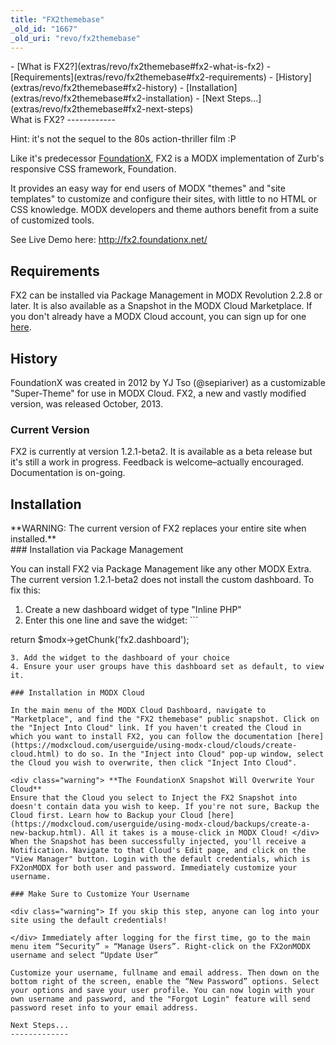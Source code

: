 ```yaml
---
title: "FX2themebase"
_old_id: "1667"
_old_uri: "revo/fx2themebase"
---
```


<div>- [What is FX2?](extras/revo/fx2themebase#fx2-what-is-fx2)
- [Requirements](extras/revo/fx2themebase#fx2-requirements)
- [History](extras/revo/fx2themebase#fx2-history)
- [Installation](extras/revo/fx2themebase#fx2-installation)
- [Next Steps...](extras/revo/fx2themebase#fx2-next-steps)
 
</div>What is FX2?
------------

 Hint: it's not the sequel to the 80s action-thriller film :P

 Like it's predecessor [FoundationX](extras/revo/foundationx), FX2 is a MODX implementation of Zurb's responsive CSS framework, Foundation.

 It provides an easy way for end users of MODX "themes" and "site templates" to customize and configure their sites, with little to no HTML or CSS knowledge. MODX developers and theme authors benefit from a suite of customized tools.

 See Live Demo here: <http://fx2.foundationx.net/>

Requirements
------------

 FX2 can be installed via Package Management in MODX Revolution 2.2.8 or later. It is also available as a Snapshot in the MODX Cloud Marketplace. If you don't already have a MODX Cloud account, you can sign up for one [here](https://modxcloud.com/signup/?ref=foundationx).

History
-------

 FoundationX was created in 2012 by YJ Tso (@sepiariver) as a customizable "Super-Theme" for use in MODX Cloud. FX2, a new and vastly modified version, was released October, 2013.

### Current Version

 FX2 is currently at version 1.2.1-beta2. It is available as a beta release but it's still a work in progress. Feedback is welcome–actually encouraged. Documentation is on-going.

Installation
------------

<div class="warning"> **WARNING: The current version of FX2 replaces your entire site when installed.**

 </div>### Installation via Package Management

 You can install FX2 via Package Management like any other MODX Extra. The current version 1.2.1-beta2 does not install the custom dashboard. To fix this:

1. Create a new dashboard widget of type "Inline PHP"
2. Enter this one line and save the widget: ```
  
  return $modx->getChunk('fx2.dashboard');
  	
  ```
3. Add the widget to the dashboard of your choice
4. Ensure your user groups have this dashboard set as default, to view it.

### Installation in MODX Cloud

 In the main menu of the MODX Cloud Dashboard, navigate to "Marketplace", and find the "FX2 themebase" public snapshot. Click on the "Inject Into Cloud" link. If you haven't created the Cloud in which you want to install FX2, you can follow the documentation [here](https://modxcloud.com/userguide/using-modx-cloud/clouds/create-cloud.html) to do so. In the "Inject into Cloud" pop-up window, select the Cloud you wish to overwrite, then click "Inject Into Cloud".

<div class="warning"> **The FoundationX Snapshot Will Overwrite Your Cloud**  
 Ensure that the Cloud you select to Inject the FX2 Snapshot into doesn't contain data you wish to keep. If you're not sure, Backup the Cloud first. Learn how to Backup your Cloud [here](https://modxcloud.com/userguide/using-modx-cloud/backups/create-a-new-backup.html). All it takes is a mouse-click in MODX Cloud! </div> When the Snapshot has been successfully injected, you'll receive a Notification. Navigate to that Cloud's Edit page, and click on the "View Manager" button. Login with the default credentials, which is FX2onMODX for both user and password. Immediately customize your username.

### Make Sure to Customize Your Username

<div class="warning"> If you skip this step, anyone can log into your site using the default credentials!

 </div> Immediately after logging for the first time, go to the main menu item “Security” » “Manage Users”. Right-click on the FX2onMODX username and select “Update User”

 Customize your username, fullname and email address. Then down on the bottom right of the screen, enable the “New Password” options. Select your options and save your user profile. You can now login with your own username and password, and the "Forgot Login" feature will send password reset info to your email address.

Next Steps...
-------------